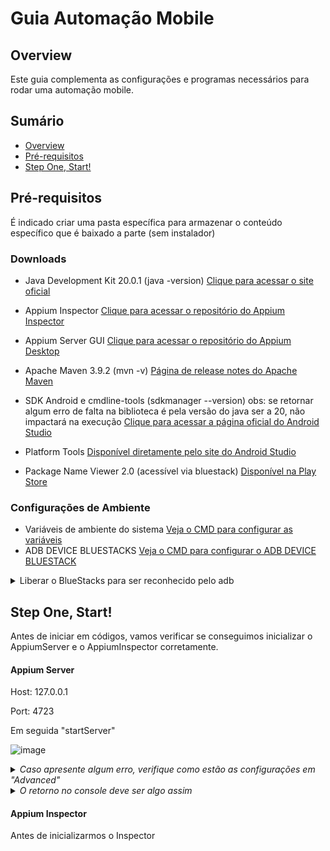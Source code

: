 # Guia Automação Mobile

## Overview
Este guia complementa as configurações e programas necessários para rodar uma automação mobile.

## Sumário
- [Overview](#overview)
- [Pré-requisitos](#pré-requisitos)
- [Step One, Start!](#step-one-start)

## Pré-requisitos
É indicado criar uma pasta específica para armazenar o conteúdo específico que é baixado a parte (sem instalador)

### Downloads
- Java Development Kit 20.0.1 (java -version)
  [Clique para acessar o site oficial](https://www.oracle.com/br/java/technologies/downloads/#jdk20-windows)

- Appium Inspector
 [Clique para acessar o repositório do Appium Inspector](https://github.com/appium/appium-inspector/releases)

- Appium Server GUI
 [Clique para acessar o repositório do Appium Desktop](https://github.com/appium/appium-desktop/releases/tag/v1.22.3-4)

- Apache Maven 3.9.2 (mvn -v)
[Página de release notes do Apache Maven](https://maven.apache.org/docs/3.9.2/release-notes.html)

- SDK Android e cmdline-tools (sdkmanager --version) obs: se retornar algum erro de falta na biblioteca é pela versão do java ser a 20, não impactará na execução
[Clique para acessar a página oficial do Android Studio](https://developer.android.com/studio)

- Platform Tools
[Disponível diretamente pelo site do Android Studio](https://developer.android.com/studio/releases/platform-tools?hl=pt-br)

- Package Name Viewer 2.0 (acessível via bluestack)
[Disponível na Play Store](https://play.google.com/store/apps/details?id=com.csdroid.pkg&hl=pt_BR&gl=US&pli=1)

### Configurações de Ambiente
- Variáveis de ambiente do sistema [Veja o CMD para configurar as variáveis](https://github.com/fahleiro/Steps-Mobile-Automation/blob/main/extra-cmd/config-path-var-ambiente.cmd)
- ADB DEVICE BLUESTACKS [Veja o CMD para configurar o ADB DEVICE BLUESTACK](https://github.com/fahleiro/Steps-Mobile-Automation/blob/main/extra-cmd/adb-device-bluestack.cmd)
<details>
<summary>Liberar o BlueStacks para ser reconhecido pelo adb</summary>
Em Settings > Advanced, selecione Android Debug Bridge (ADB)
  
![image](https://github.com/fahleiro/Steps-Mobile-Automation/assets/40614718/2f689060-8491-4811-b244-5642d2865166)


</details>

## Step One, Start!
Antes de iniciar em códigos, vamos verificar se conseguimos inicializar o AppiumServer e o AppiumInspector corretamente.
#### Appium Server
Host: 127.0.0.1

Port: 4723

Em seguida "startServer"

![image](https://github.com/fahleiro/Steps-Mobile-Automation/assets/40614718/e8383c49-9ba0-42d4-ac99-08e1cf781b57)

<details>
<summary><em>Caso apresente algum erro, verifique como estão as configurações em "Advanced"</em></summary>

  
![image](https://github.com/fahleiro/Steps-Mobile-Automation/assets/40614718/fd28fb70-763c-4163-9224-71f726bb115c)
</details>


<details>
<summary><em>O retorno no console deve ser algo assim</em></summary>

  
![image](https://github.com/fahleiro/Steps-Mobile-Automation/assets/40614718/86a63d43-d582-4379-8e22-16c3bd1378aa)
</details>

#### Appium Inspector
Antes de inicializarmos o Inspector








